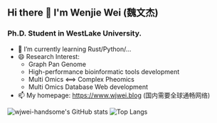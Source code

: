 ## Hi there 👋 I'm Wenjie Wei (魏文杰)

### Ph.D. Student in WestLake University.


- 🌱 I’m currently learning Rust/Python/...
- 😄 Research Interest:
  + Graph Pan Genome
  + High-performance bioinformatic tools development 
  + Multi Omics <==> Complex Pheomics
  + Multi Omics Database Web development
- 📫 My homepage: https://www.wjwei.blog (国内需要全球通畅网络)

![wjwei-handsome's GitHub stats](https://github-readme-stats.vercel.app/api?username=wjwei-handsome&include_all_commits=true&theme=swift&show_icons=true)
![Top Langs](https://github-readme-stats.vercel.app/api/top-langs/?username=wjwei-handsome&layout=compact&theme=swift)

